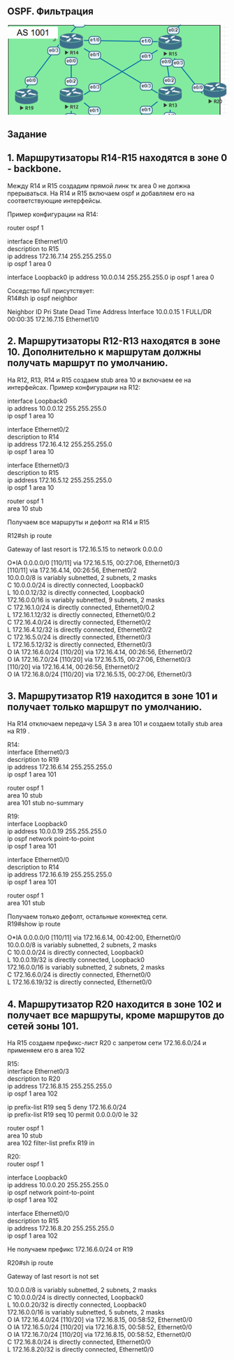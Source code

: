 ## OSPF. Фильтрация   

![](Topology.PNG)  

## Задание

## 1. Маршрутизаторы R14-R15 находятся в зоне 0 - backbone.

Между R14 и R15 создадим прямой линк тк area 0 не должна прерываться. На R14 и R15 включаем ospf и добавляем его на соответствующие интерфейсы.

Пример конфигурации на R14:  

router ospf 1

interface Ethernet1/0  
 description to R15  
 ip address 172.16.7.14 255.255.255.0  
 ip ospf 1 area 0  

interface Loopback0
 ip address 10.0.0.14 255.255.255.0
 ip ospf 1 area 0


Соседство full присутствует:  
R14#sh ip ospf neighbor

Neighbor ID     Pri   State           Dead Time   Address         Interface
10.0.0.15         1   FULL/DR         00:00:35    172.16.7.15     Ethernet1/0

## 2. Маршрутизаторы R12-R13 находятся в зоне 10. Дополнительно к маршрутам должны получать маршрут по умолчанию.
На R12, R13, R14 и R15 создаем stub area 10 и включаем ее на интерфейсах.
Пример конфигурации на R12:

interface Loopback0  
 ip address 10.0.0.12 255.255.255.0  
  ip ospf 1 area 10  

interface Ethernet0/2  
 description to R14  
 ip address 172.16.4.12 255.255.255.0  
 ip ospf 1 area 10  

interface Ethernet0/3  
 description to R15  
 ip address 172.16.5.12 255.255.255.0  
 ip ospf 1 area 10  

 router ospf 1  
 area 10 stub  

Получаем все маршруты и дефолт на R14 и R15

R12#sh ip route

Gateway of last resort is 172.16.5.15 to network 0.0.0.0

O*IA  0.0.0.0/0 [110/11] via 172.16.5.15, 00:27:06, Ethernet0/3  
                [110/11] via 172.16.4.14, 00:26:56, Ethernet0/2  
      10.0.0.0/8 is variably subnetted, 2 subnets, 2 masks  
C        10.0.0.0/24 is directly connected, Loopback0  
L        10.0.0.12/32 is directly connected, Loopback0  
      172.16.0.0/16 is variably subnetted, 9 subnets, 2 masks  
C        172.16.1.0/24 is directly connected, Ethernet0/0.2  
L        172.16.1.12/32 is directly connected, Ethernet0/0.2  
C        172.16.4.0/24 is directly connected, Ethernet0/2  
L        172.16.4.12/32 is directly connected, Ethernet0/2  
C        172.16.5.0/24 is directly connected, Ethernet0/3  
L        172.16.5.12/32 is directly connected, Ethernet0/3  
O IA     172.16.6.0/24 [110/20] via 172.16.4.14, 00:26:56, Ethernet0/2  
O IA     172.16.7.0/24 [110/20] via 172.16.5.15, 00:27:06, Ethernet0/3  
                       [110/20] via 172.16.4.14, 00:26:56, Ethernet0/2  
O IA     172.16.8.0/24 [110/20] via 172.16.5.15, 00:27:06, Ethernet0/3  

## 3. Маршрутизатор R19 находится в зоне 101 и получает только маршрут по умолчанию.
На R14 отключаем передачу LSA 3 в area 101 и создаем totally stub area на R19 .  

R14:  
interface Ethernet0/3  
 description to R19  
 ip address 172.16.6.14 255.255.255.0  
 ip ospf 1 area 101  

 router ospf 1  
 area 10 stub  
 area 101 stub no-summary  

R19:  
interface Loopback0  
 ip address 10.0.0.19 255.255.255.0  
 ip ospf network point-to-point  
 ip ospf 1 area 101  

interface Ethernet0/0  
 description to R14  
 ip address 172.16.6.19 255.255.255.0  
 ip ospf 1 area 101  

router ospf 1  
 area 101 stub  

Получаем только дефолт, остальные коннектед сети.   
 R19#show ip route

O*IA  0.0.0.0/0 [110/11] via 172.16.6.14, 00:42:00, Ethernet0/0  
      10.0.0.0/8 is variably subnetted, 2 subnets, 2 masks  
C        10.0.0.0/24 is directly connected, Loopback0  
L        10.0.0.19/32 is directly connected, Loopback0  
      172.16.0.0/16 is variably subnetted, 2 subnets, 2 masks  
C        172.16.6.0/24 is directly connected, Ethernet0/0  
L        172.16.6.19/32 is directly connected, Ethernet0/0  

## 4. Маршрутизатор R20 находится в зоне 102 и получает все маршруты, кроме маршрутов до сетей зоны 101.
На R15 создаем префикс-лист R20 с запретом сети 172.16.6.0/24 и применяем его в area 102  

R15:  
interface Ethernet0/3  
 description to R20  
 ip address 172.16.8.15 255.255.255.0  
 ip ospf 1 area 102  

ip prefix-list R19 seq 5 deny 172.16.6.0/24  
ip prefix-list R19 seq 10 permit 0.0.0.0/0 le 32  

router ospf 1  
 area 10 stub  
 area 102 filter-list prefix R19 in  
 
R20:  
router ospf 1  

interface Loopback0  
 ip address 10.0.0.20 255.255.255.0  
 ip ospf network point-to-point  
 ip ospf 1 area 102  

interface Ethernet0/0  
 description to R15  
 ip address 172.16.8.20 255.255.255.0  
 ip ospf 1 area 102  

Не получаем префикс 172.16.6.0/24 от R19

 R20#sh ip route  

Gateway of last resort is not set  

10.0.0.0/8 is variably subnetted, 2 subnets, 2 masks  
C        10.0.0.0/24 is directly connected, Loopback0  
L        10.0.0.20/32 is directly connected, Loopback0  
      172.16.0.0/16 is variably subnetted, 5 subnets, 2 masks  
O IA     172.16.4.0/24 [110/20] via 172.16.8.15, 00:58:52, Ethernet0/0  
O IA     172.16.5.0/24 [110/20] via 172.16.8.15, 00:58:52, Ethernet0/0  
O IA     172.16.7.0/24 [110/20] via 172.16.8.15, 00:58:52, Ethernet0/0  
C        172.16.8.0/24 is directly connected, Ethernet0/0  
L        172.16.8.20/32 is directly connected, Ethernet0/0  












